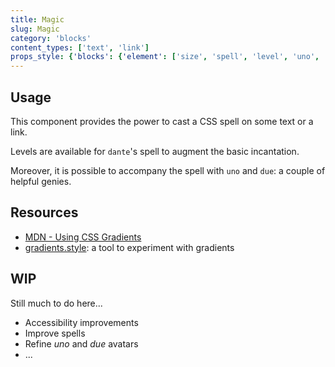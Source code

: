 ```yaml
---
title: Magic
slug: Magic
category: 'blocks'
content_types: ['text', 'link']
props_style: {'blocks': {'element': ['size', 'spell', 'level', 'uno', 'due']}}
---
```


## Usage

This component provides the power to cast a CSS spell on some text or a link.

Levels are available for `dante`'s spell to augment the basic incantation.

Moreover, it is possible to accompany the spell with `uno` and `due`: a couple of helpful genies.

## Resources

- [MDN - Using CSS Gradients](https://developer.mozilla.org/en-US/docs/Web/CSS/CSS_images/Using_CSS_gradients)
- [gradients.style](https://gradient.style): a tool to experiment with gradients

## WIP

Still much to do here...

- Accessibility improvements
- Improve spells
- Refine _uno_ and _due_ avatars
- ...
